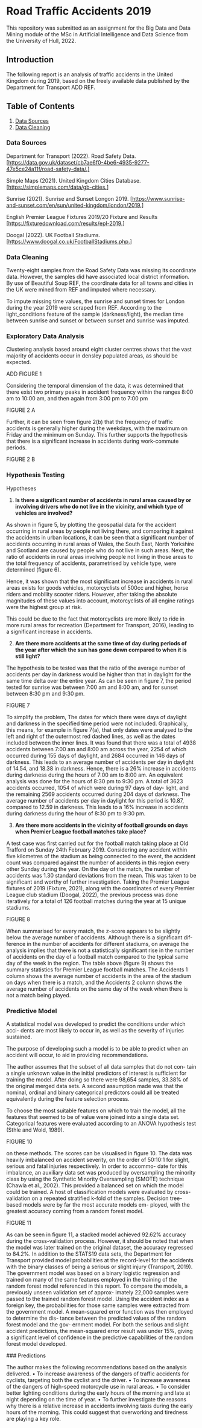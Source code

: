 # Road Traffic Accidents 2019

This repository was submitted as an assignment for the Big Data and Data Mining module of the MSc in Artificial Intelligence and Data Science from the University of Hull, 2022.

## Introduction

The following report is an analysis of traffic accidents in the United Kingdom during 2019, based on the freely available data published by the Department for Transport ADD REF.


## Table of Contents

1. [Data Sources]()
2. [Data Cleaning](https://github.com/jakegodsall/road-traffic-accidents-2019#data-cleaning)

### Data Sources

Department for Transport (2022). Road Safety Data. [https://data.gov.uk/dataset/cb7ae6f0-4be6-4935-9277-47e5ce24a11f/road-safety-data/.]

Simple Maps (2021). United Kingdom Cities Database. [https://simplemaps.com/data/gb-cities.]

Sunrise (2021). Sunrise and Sunset Longon 2019. [https://www.sunrise-and-sunset.com/en/sun/united-kingdom/london/2019.]

English Premier League Fixtures 2019/20 Fixture and Results [https://fixturedownload.com/results/epl-2019.]

Doogal (2022). UK Football Stadiums. [https://www.doogal.co.uk/FootballStadiums.php.]

### Data Cleaning

Twenty-eight samples from the Road Safety Data was missing its coordinate data. However, the samples did have associated local district information. By use of Beautiful Soup REF, the coordinate data for all towns and cities in the UK were mined from REF and imputed where necessary.

To impute missing time values, the sunrise and sunset times for London during the year 2019 were scraped from REF. According to the light_conditions feature of the sample (darkness/light), the median time between sunrise and sunset or between sunset and sunrise was imputed.

### Exploratory Data Analysis

Clustering analysis based around eight cluster centres shows that the vast majority of accidents occur in densley populated areas, as should be expected.

ADD FIGURE 1

Considering the temporal dimension of the data, it was determined that there exist two primary peaks in accident frequency within the ranges 8:00 am to 10:00 am, and then again from 3:00 pm to 7:00 pm

FIGURE 2 A

Further, it can be seen from figure 2(b) that the frequency of traffic accidents is generally higher during the weekdays, with the maximum on Friday and the minimum on Sunday. This further supports the hypothesis that there is a significant increase in accidents during work-commute periods.

FIGURE 2 B

### Hypothesis Testing

Hypotheses

1. **Is there a significant number of accidents in rural areas caused by or involving drivers who do not live in the vicinity, and which type of vehicles are involved?**


As shown in figure 5, by plotting the geospatial data for the accident occurring in rural areas by people not living there, and comparing it against the accidents in urban locations, it can be seen that a significant number of accidents occurring in rural areas of Wales, the South East, North Yorkshire and Scotland are caused by people who do not live in such areas.
Next, the ratio of accidents in rural areas involving people not living in those areas to the total frequency of accidents, parametrised by vehicle type, were determined (figure 6).

Hence, it was shown that the most significant increase in accidents in rural areas exists for goods vehicles, motorcyclists of 500cc and higher, horse riders and mobility scooter riders. However, after taking the absolute magnitudes of these values into account, motorcyclists of all engine ratings were the highest group at risk.

This could be due to the fact that motorcyclists are more likely to ride in more rural areas for recreation (Department for Transport, 2016), leading to a significant increase in accidents.


2. **Are there more accidents at the same time of day during periods of the year after which the sun has gone down compared to when it is still light?**


The hypothesis to be tested was that the ratio of the average number of accidents per day in darkness would be higher than that in daylight for the same time delta over the entire year. As can be seen in figure 7, the period tested for sunrise was between 7:00 am and 8:00 am, and for sunset between 8:30 pm and 9:30 pm.

FIGURE 7

To simplify the problem, The dates for which there were days of daylight and darkness in the specified time period were not included. Graphically, this means, for example in figure 7(a), that only dates were analysed to the left and right of the outermost red dashed lines, as well as the dates included between the inner lines.
It was found that there was a total of 4938 accidents between 7:00 am and 8:00 am across the year, 2254 of which occurred during 155 days of daylight, and 2684 occurred in 146 days of darkness. This leads to an average number of accidents per day in daylight of 14.54, and 18.38 in darkness. Hence, there is a 26% increase in accidents during darkness during the hours of 7:00 am to 8:00 am.
An equivalent analysis was done for the hours of 8:30 pm to 9:30 pm. A total of 3623 accidents occurred, 1054 of which were during 97 days of day- light, and the remaining 2569 accidents occurred during 204 days of darkness. The average number of accidents per day in daylight for this period is 10.87, compared to 12.59 in darkness. This leads to a 16% increase in accidents during darkness during the hour of 8:30 pm to 9:30 pm.

3. **Are there more accidents in the vicinity of football grounds on days when Premier League football matches take place?**

A test case was first carried out for the football match taking place at Old Trafford on Sunday 24th February 2019. Considering any accident within five kilometres of the stadium as being connected to the event, the accident count was compared against the number of accidents in this region every other Sunday during the year. On the day of the match, the number of accidents was 1.30 standard deviations from the mean. This was taken to be significant and worthy of further investigation.
Taking the Premier League fixtures of 2019 (Fixture, 2021), along with the coordinates of every Premier League club stadium (Doogal, 2022), the previous process was done iteratively for a total of 126 football matches during the year at 15 unique stadiums.

FIGURE 8

When summarised for every match, the z-score appears to be slightly below the average number of accidents. Although there is a significant dif- ference in the number of accidents for different stadiums, on average the analysis implies that there is not a statistically significant rise in the number of accidents on the day of a football match compared to the typical same day of the week in the region.
The table above (figure 9) shows the summary statistics for Premier League football matches. The Accidents 1 column shows the average number of accidents in the area of the stadium on days when there is a match, and the Accidents 2 column shows the average number of accidents on the same day of the week when there is not a match being played.

### Predictive Model

A statistical model was developed to predict the conditions under which acci- dents are most likely to occur in, as well as the severity of injuries sustained.

The purpose of developing such a model is to be able to predict when an accident will occur, to aid in providing recommendations.

The author assumes that the subset of all data samples that do not con- tain a single unknown value in the initial predictors of interest is sufficient for training the model. After doing so there were 98,654 samples, 33.38% of the original merged data sets. A second assumption made was that the nominal, ordinal and binary categorical predictors could all be treated equivalently during the feature selection process.

To choose the most suitable features on which to train the model, all the features that seemed to be of value were joined into a single data set. Categorical features were evaluated according to an ANOVA hypothesis test (Sthle and Wold, 1989).

FIGURE 10

on these methods. The scores can be visualised in figure 10.
The data was heavily imbalanced on accident severity, on the order of 50:10:1 for slight, serious and fatal injuries respectively. In order to accommo- date for this imbalance, an auxiliary data set was produced by oversampling the minority class by using the Synthetic Minority Oversampling (SMOTE) technique (Chawla et al., 2002). This provided a balanced set on which the
model could be trained.
A host of classification models were evaluated by cross-validation on a
repeated stratified k-fold of the samples.
Decision tree-based models were by far the most accurate models em-
ployed, with the greatest accuracy coming from a random forest model.

FIGURE 11


As can be seen in figure 11, a stacked model achieved 92.62% accuracy during the cross-validation process.
However, it should be noted that when the model was later trained on the original dataset, the accuracy regressed to 84.2%.
In addition to the STATS19 data sets, the Department for Transport provided model probabilities at the record-level for the accidents with the binary classes of being a serious or slight injury (Transport, 2019).
The government model was based on a binary logistic regression and trained on many of the same features employed in the training of the random forest model referenced in this report.
To compare the models, a previously unseen validation set of approx- imately 22,000 samples were passed to the trained random forest model. Using the accident index as a foreign key, the probabilities for those same samples were extracted from the government model.
A mean-squared error function was then employed to determine the dis- tance between the predicted values of the random forest model and the gov- ernment model.
For both the serious and slight accident predictions, the mean-squared error result was under 15%, giving a significant level of confidence in the predictive capabilities of the random forest model developed.

### Predictions

The author makes the following recommendations based on the analysis delivered.
• To increase awareness of the dangers of traffic accidents for cyclists, targeting both the cyclist and the driver.
• To increase awareness of the dangers of high-speed motorcycle use in rural areas.
• To consider better lighting conditions during the early hours of the morning and late at night depending on the time of year.
• To further investigate the reasons why there is a relative increase in accidents involving taxis during the early hours of the morning. This could suggest that overworking and tiredness are playing a key role.